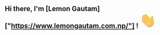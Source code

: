 ## Hi there, I'm [Lemon Gautam]["https://www.lemongautam.com.np/"] ! <img src="https://raw.githubusercontent.com/ABSphreak/ABSphreak/master/gifs/Hi.gif" width="50px"></h2>

